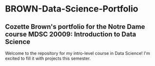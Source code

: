 # BROWN-Data-Science-Portfolio
## Cozette Brown's portfolio for the Notre Dame course MDSC 20009: Introduction to Data Science

Welcome to the repository for my intro-level course in Data Science! I'm excited to fill it with projects this semester. 
